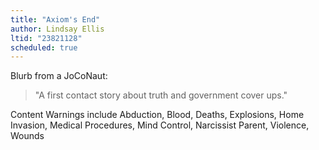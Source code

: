 ```yaml
---
title: "Axiom's End"
author: Lindsay Ellis
ltid: "23821128"
scheduled: true
---
```


Blurb from a JoCoNaut:

> "A first contact story about truth and government cover ups."

Content Warnings include Abduction, Blood, Deaths, Explosions, Home Invasion,
Medical Procedures, Mind Control, Narcissist Parent, Violence, Wounds
